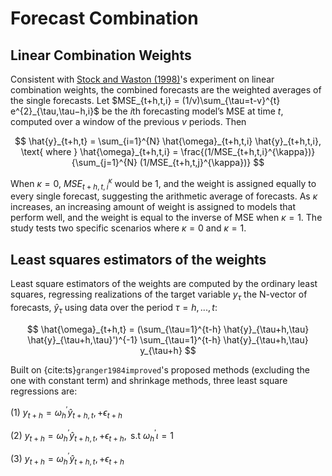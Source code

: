 # Forecast Combination

## Linear Combination Weights

Consistent with [Stock and Waston (1998)](https://www.nber.org/system/files/working_papers/w6607/w6607.pdf)'s experiment on linear combination weights, the combined forecasts are the weighted averages of the single forecasts. Let $MSE_{t+h,t,i} = (1/v)\sum_{\tau=t-v}^{t} e^{2}_{\tau,\tau−h,i}$ be the $i$th forecasting model’s MSE at time $t$, computed over a window of the previous $v$ periods. Then

$$
    \hat{y}_{t+h,t} = \sum_{i=1}^{N} \hat{\omega}_{t+h,t,i} \hat{y}_{t+h,t,i}, \text{ where } \hat{\omega}_{t+h,t,i} = \frac{(1/MSE_{t+h,t,i}^{\kappa})}{\sum_{j=1}^{N} (1/MSE_{t+h,t,j}^{\kappa})}
$$

When $\kappa = 0$, $MSE_{t+h,t,i}^{\kappa}$ would be $1$, and the weight is assigned equally to every single forecast, suggesting the arithmetic average of forecasts. As $\kappa$ increases, an increasing amount of weight is assigned to models that perform well, and the weight is equal to the inverse of MSE when $\kappa = 1$. The study tests two specific scenarios where $\kappa = 0$ and $\kappa = 1$.

## Least squares estimators of the weights

Least square estimators of the weights are computed by the ordinary least squares, regressing realizations of the target variable $y_{\tau}$ the N-vector of forecasts, $\hat{y}_{\tau}$  using data over the period $\tau = h, . . . , t$:

$$
\hat{\omega}_{t+h,t} = (\sum_{\tau=1}^{t-h} \hat{y}_{\tau+h,\tau} \hat{y}_{\tau+h,\tau}')^{-1} \sum_{\tau=1}^{t-h} \hat{y}_{\tau+h,\tau} y_{\tau+h}
$$

Built on {cite:ts}`granger1984improved`'s proposed methods (excluding the one with constant term) and shrinkage methods, three least square regressions are:

$\text{(1) } y_{t+h}= \omega_{h}^{'} \hat{y}_{t+h, t}, + \epsilon_{t+h}$

$\text{(2) } y_{t+h}= \omega_{h}^{'} \hat{y}_{t+h, t}, + \epsilon_{t+h}, \text{ s.t } \omega_{h}^{'} \iota = 1$

$\text{(3) } y_{t+h}= \omega_{h}^{'} \hat{y}_{t+h, t}, + \epsilon_{t+h}$
